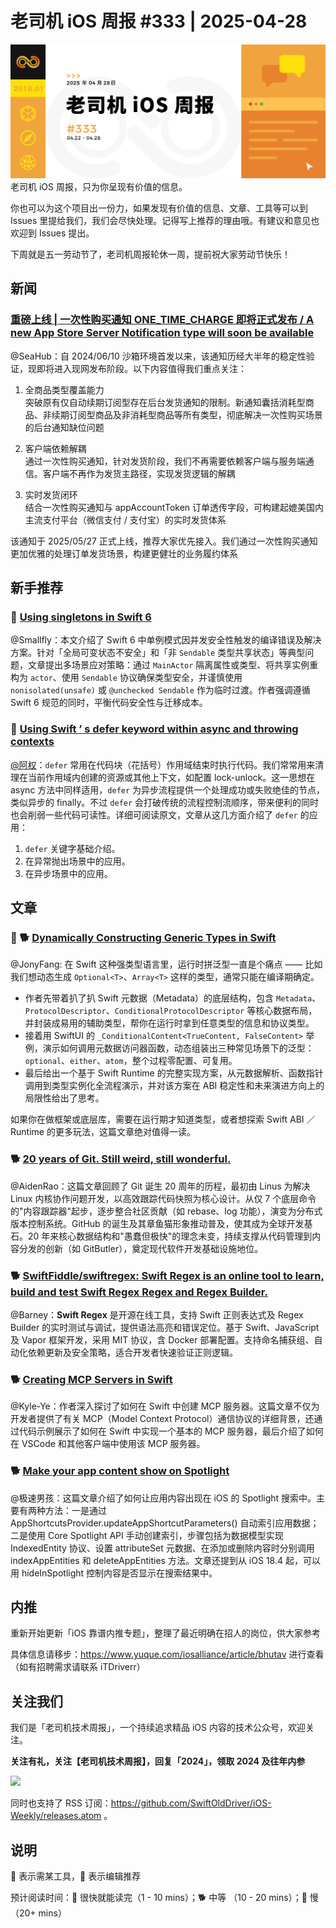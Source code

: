 # 老司机 iOS 周报 #333 | 2025-04-28

![ios-weekly](https://github.com/SwiftOldDriver/iOS-Weekly/blob/master/assets/weekly-header/333.jpg?raw=true)
老司机 iOS 周报，只为你呈现有价值的信息。

你也可以为这个项目出一份力，如果发现有价值的信息、文章、工具等可以到 Issues 里提给我们，我们会尽快处理。记得写上推荐的理由哦。有建议和意见也欢迎到 Issues 提出。

下周就是五一劳动节了，老司机周报轮休一周，提前祝大家劳动节快乐！

## 新闻

### [重磅上线 | 一次性购买通知 ONE_TIME_CHARGE 即将正式发布 / A new App Store Server Notification type will soon be available](https://developer.apple.com/documentation/appstoreservernotifications/notificationtype)

@SeaHub：自 2024/06/10 沙箱环境首发以来，该通知历经大半年的稳定性验证，现即将进入现网发布阶段。以下内容值得我们重点关注：

1. 全商品类型覆盖能力  
突破原有仅自动续期订阅型存在后台发货通知的限制。新通知囊括消耗型商品、非续期订阅型商品及非消耗型商品等所有类型，彻底解决一次性购买场景的后台通知缺位问题

2. 客户端依赖解耦  
通过一次性购买通知，针对发货阶段，我们不再需要依赖客户端与服务端通信。客户端不再作为发货主路径，实现发货逻辑的解耦

3. 实时发货闭环  
结合一次性购买通知与 appAccountToken 订单透传字段，可构建起媲美国内主流支付平台（微信支付 / 支付宝）的实时发货体系

该通知于 2025/05/27 正式上线，推荐大家优先接入。我们通过一次性购买通知更加优雅的处理订单发货场景，构建更健壮的业务履约体系

## 新手推荐

### 🐎 [Using singletons in Swift 6](https://www.donnywals.com/using-singletons-in-swift-6/)

@Smallfly：本文介绍了 Swift 6 中单例模式因并发安全性触发的编译错误及解决方案。针对「全局可变状态不安全」和「非 `Sendable` 类型共享状态」等典型问题，文章提出多场景应对策略：通过 `MainActor` 隔离属性或类型、将共享实例重构为 `actor`、使用 `Sendable` 协议确保类型安全，并谨慎使用 `nonisolated(unsafe)` 或 `@unchecked Sendable` 作为临时过渡。作者强调遵循 Swift 6 规范的同时，平衡代码安全性与迁移成本。

### 🐎 [Using Swift ’ s defer keyword within async and throwing contexts](https://www.swiftbysundell.com/articles/using-defer-within-async-and-throwing-contexts/)

[@阿权](https://github.com/bqlin)：`defer` 常用在代码块（花括号）作用域结束时执行代码。我们常常用来清理在当前作用域内创建的资源或其他上下文，如配置 lock-unlock。这一思想在 async 方法中同样适用，`defer` 为异步流程提供一个处理成功或失败绝佳的节点，类似异步的 finally。不过 `defer` 会打破传统的流程控制流顺序，带来便利的同时也会削弱一些代码可读性。详细可阅读原文，文章从这几方面介绍了 `defer` 的应用：

1. `defer` 关键字基础介绍。
2. 在异常抛出场景中的应用。
3. 在异步场景中的应用。

## 文章

### 🌟 🐕 [Dynamically Constructing Generic Types in Swift](https://kyleye.top/posts/dynamic_generic/)

@JonyFang: 在 Swift 这种强类型语言里，运行时拼泛型一直是个痛点 —— 比如我们想动态生成 `Optional<T>`、`Array<T>` 这样的类型，通常只能在编译期确定。
- 作者先带着扒了扒 Swift 元数据（Metadata）的底层结构，包含 `Metadata`、`ProtocolDescriptor`、`ConditionalProtocolDescriptor` 等核心数据布局，并封装成易用的辅助类型，帮你在运行时拿到任意类型的信息和协议类型。
- 接着用 SwiftUI 的 `_ConditionalContent<TrueContent, FalseContent>` 举例，演示如何调用元数据访问器函数，动态组装出三种常见场景下的泛型：`optional`、`either`、`atom`，整个过程零配置、可复用。  
- 最后给出一个基于 Swift Runtime 的完整实现方案，从元数据解析、函数指针调用到类型实例化全流程演示，并对该方案在 ABI 稳定性和未来演进方向上的局限性给出了思考。  

如果你在做框架或底层库，需要在运行期才知道类型，或者想探索 Swift ABI ／ Runtime 的更多玩法，这篇文章绝对值得一读。

### 🐕 [20 years of Git. Still weird, still wonderful.](https://blog.gitbutler.com/20-years-of-git/)

@AidenRao：这篇文章回顾了 Git 诞生 20 周年的历程，最初由 Linus 为解决 Linux 内核协作问题开发，以高效跟踪代码快照为核心设计。从仅 7 个底层命令的"内容跟踪器"起步，逐步整合社区贡献（如 rebase、log 功能），演变为分布式版本控制系统。GitHub 的诞生及其章鱼猫形象推动普及，使其成为全球开发基石。20 年来核心数据结构和"愚蠢但极快"的理念未变，持续支撑从代码管理到内容分发的创新（如 GitButler），奠定现代软件开发基础设施地位。

### 🐕 [SwiftFiddle/swiftregex: Swift Regex is an online tool to learn, build and test Swift Regex Regex and Regex Builder.](https://github.com/swiftfiddle/swiftregex)

@Barney：**Swift Regex** 是开源在线工具，支持 Swift 正则表达式及 Regex Builder 的实时测试与调试，提供语法高亮和错误定位。基于 Swift、JavaScript 及 Vapor 框架开发，采用 MIT 协议，含 Docker 部署配置。支持命名捕获组、自动化依赖更新及安全策略，适合开发者快速验证正则逻辑。

### 🐕 [Creating MCP Servers in Swift](https://www.artemnovichkov.com/blog/creating-mcp-servers-in-swift)

@Kyle-Ye：作者深入探讨了如何在 Swift 中创建 MCP 服务器。这篇文章不仅为开发者提供了有关 MCP（Model Context Protocol）通信协议的详细背景，还通过代码示例展示了如何在 Swift 中实现一个基本的 MCP 服务器，最后介绍了如何在 VSCode 和其他客户端中使用该 MCP 服务器。

### 🐕 [Make your app content show on Spotlight](https://www.createwithswift.com/make-your-app-content-show-on-spotlight/)

@极速男孩：这篇文章介绍了如何让应用内容出现在 iOS 的 Spotlight 搜索中。主要有两种方法：一是通过 AppShortcutsProvider.updateAppShortcutParameters() 自动索引应用数据；二是使用 Core Spotlight API 手动创建索引，步骤包括为数据模型实现 IndexedEntity 协议、设置 attributeSet 元数据、在添加或删除内容时分别调用 indexAppEntities 和 deleteAppEntities 方法。文章还提到从 iOS 18.4 起，可以用 hideInSpotlight 控制内容是否显示在搜索结果中。

## 内推

重新开始更新「iOS 靠谱内推专题」，整理了最近明确在招人的岗位，供大家参考

具体信息请移步：https://www.yuque.com/iosalliance/article/bhutav 进行查看（如有招聘需求请联系 iTDriverr）

## 关注我们

我们是「老司机技术周报」，一个持续追求精品 iOS 内容的技术公众号，欢迎关注。

**关注有礼，关注【老司机技术周报】，回复「2024」，领取 2024 及往年内参**

![](https://github.com/SwiftOldDriver/iOS-Weekly/blob/master/assets/qrcode_for_wechat.jpg?raw=true)

同时也支持了 RSS 订阅：https://github.com/SwiftOldDriver/iOS-Weekly/releases.atom 。

## 说明

🚧 表示需某工具，🌟 表示编辑推荐

预计阅读时间：🐎 很快就能读完（1 - 10 mins）；🐕 中等 （10 - 20 mins）；🐢 慢（20+ mins）
